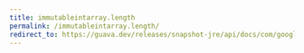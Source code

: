 ```yaml
---
title: immutableintarray.length
permalink: /immutableintarray.length/
redirect_to: https://guava.dev/releases/snapshot-jre/api/docs/com/google/common/primitives/ImmutableIntArray.html#length--
---
```

